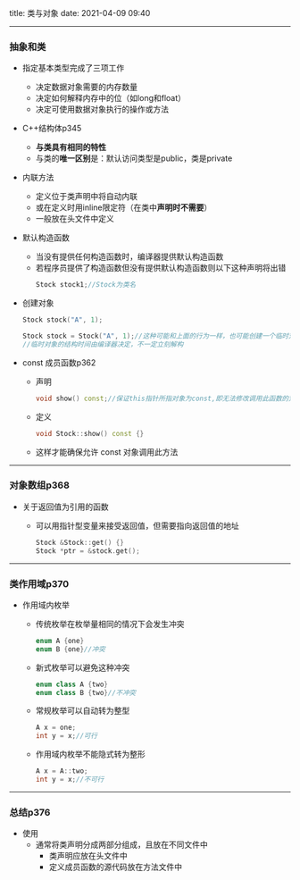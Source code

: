 title: 类与对象
date: 2021-04-09 09:40

---

### 抽象和类

- 指定基本类型完成了三项工作
  - 决定数据对象需要的内存数量
  - 决定如何解释内存中的位（如long和float）
  - 决定可使用数据对象执行的操作或方法
  
- C++结构体p345
  - **与类具有相同的特性**
  - 与类的**唯一区别**是：默认访问类型是public，类是private
  
- 内联方法
  - 定义位于类声明中将自动内联
  - 或在定义时用inline限定符（在类中**声明时不需要**）
  - 一般放在头文件中定义
  
- 默认构造函数
  - 当没有提供任何构造函数时，编译器提供默认构造函数
  - 若程序员提供了构造函数但没有提供默认构造函数则以下这种声明将出错
    ```c++
    Stock stock1;//Stock为类名
    ```
  
- 创建对象

  ```c++
  Stock stock("A", 1);
  ```

  ```c++
  Stock stock = Stock("A", 1);//这种可能和上面的行为一样，也可能创建一个临时对象，再将其复制到stock中，之后解构临时对象
  //临时对象的结构时间由编译器决定，不一定立刻解构
  ```

- const 成员函数p362

  - 声明

    ```c++
    void show() const;//保证this指针所指对象为const,即无法修改调用此函数的对象的属性
    ```

  - 定义

    ```c++
    void Stock::show() const {}
    ```

  - 这样才能确保允许 const 对象调用此方法

---

### 对象数组p368

- 关于返回值为引用的函数

  - 可以用指针型变量来接受返回值，但需要指向返回值的地址

    ```c++
    Stock &Stock::get() {}
    Stock *ptr = &stock.get();
    ```

---

### 类作用域p370

- 作用域内枚举

  - 传统枚举在枚举量相同的情况下会发生冲突

    ```c++
    enum A {one}
    enum B {one}//冲突
    ```

    

  - 新式枚举可以避免这种冲突

    ```c++
    enum class A {two}
    enum class B {two}//不冲突
    ```

  - 常规枚举可以自动转为整型

    ```c++
    A x = one;
    int y = x;//可行
    ```

  - 作用域内枚举不能隐式转为整形

    ```c++
    A x = A::two;
    int y = x;//不可行
    ```

---

### 总结p376

- 使用
  - 通常将类声明分成两部分组成，且放在不同文件中
    - 类声明应放在头文件中
    - 定义成员函数的源代码放在方法文件中


